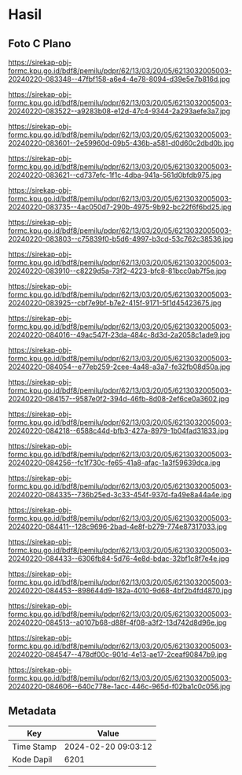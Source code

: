 # Hasil

## Foto C Plano

https://sirekap-obj-formc.kpu.go.id/bdf8/pemilu/pdpr/62/13/03/20/05/6213032005003-20240220-083348--47fbf158-a6e4-4e78-8094-d39e5e7b816d.jpg

https://sirekap-obj-formc.kpu.go.id/bdf8/pemilu/pdpr/62/13/03/20/05/6213032005003-20240220-083522--a9283b08-e12d-47c4-9344-2a293aefe3a7.jpg

https://sirekap-obj-formc.kpu.go.id/bdf8/pemilu/pdpr/62/13/03/20/05/6213032005003-20240220-083601--2e59960d-09b5-436b-a581-d0d60c2dbd0b.jpg

https://sirekap-obj-formc.kpu.go.id/bdf8/pemilu/pdpr/62/13/03/20/05/6213032005003-20240220-083621--cd737efc-1f1c-4dba-941a-561d0bfdb975.jpg

https://sirekap-obj-formc.kpu.go.id/bdf8/pemilu/pdpr/62/13/03/20/05/6213032005003-20240220-083735--4ac050d7-290b-4975-9b92-bc22f6f6bd25.jpg

https://sirekap-obj-formc.kpu.go.id/bdf8/pemilu/pdpr/62/13/03/20/05/6213032005003-20240220-083803--c75839f0-b5d6-4997-b3cd-53c762c38536.jpg

https://sirekap-obj-formc.kpu.go.id/bdf8/pemilu/pdpr/62/13/03/20/05/6213032005003-20240220-083910--c8229d5a-73f2-4223-bfc8-81bcc0ab7f5e.jpg

https://sirekap-obj-formc.kpu.go.id/bdf8/pemilu/pdpr/62/13/03/20/05/6213032005003-20240220-083925--cbf7e9bf-b7e2-415f-9171-5f1d45423675.jpg

https://sirekap-obj-formc.kpu.go.id/bdf8/pemilu/pdpr/62/13/03/20/05/6213032005003-20240220-084016--49ac547f-23da-484c-8d3d-2a2058c1ade9.jpg

https://sirekap-obj-formc.kpu.go.id/bdf8/pemilu/pdpr/62/13/03/20/05/6213032005003-20240220-084054--e77eb259-2cee-4a48-a3a7-fe32fb08d50a.jpg

https://sirekap-obj-formc.kpu.go.id/bdf8/pemilu/pdpr/62/13/03/20/05/6213032005003-20240220-084157--9587e0f2-394d-46fb-8d08-2ef6ce0a3602.jpg

https://sirekap-obj-formc.kpu.go.id/bdf8/pemilu/pdpr/62/13/03/20/05/6213032005003-20240220-084218--6588c44d-bfb3-427a-8979-1b04fad31833.jpg

https://sirekap-obj-formc.kpu.go.id/bdf8/pemilu/pdpr/62/13/03/20/05/6213032005003-20240220-084256--fc1f730c-fe65-41a8-afac-1a3f59639dca.jpg

https://sirekap-obj-formc.kpu.go.id/bdf8/pemilu/pdpr/62/13/03/20/05/6213032005003-20240220-084335--736b25ed-3c33-454f-937d-fa49e8a44a4e.jpg

https://sirekap-obj-formc.kpu.go.id/bdf8/pemilu/pdpr/62/13/03/20/05/6213032005003-20240220-084411--128c9696-2bad-4e8f-b279-774e87317033.jpg

https://sirekap-obj-formc.kpu.go.id/bdf8/pemilu/pdpr/62/13/03/20/05/6213032005003-20240220-084433--6306fb84-5d76-4e8d-bdac-32bf1c8f7e4e.jpg

https://sirekap-obj-formc.kpu.go.id/bdf8/pemilu/pdpr/62/13/03/20/05/6213032005003-20240220-084453--898644d9-182a-4010-9d68-4bf2b4fd4870.jpg

https://sirekap-obj-formc.kpu.go.id/bdf8/pemilu/pdpr/62/13/03/20/05/6213032005003-20240220-084513--a0107b68-d88f-4f08-a3f2-13d742d8d96e.jpg

https://sirekap-obj-formc.kpu.go.id/bdf8/pemilu/pdpr/62/13/03/20/05/6213032005003-20240220-084547--478df00c-901d-4e13-ae17-2ceaf90847b9.jpg

https://sirekap-obj-formc.kpu.go.id/bdf8/pemilu/pdpr/62/13/03/20/05/6213032005003-20240220-084606--640c778e-1acc-446c-965d-f02ba1c0c056.jpg


## Metadata

| Key        | Value               |
| ---------- | ------------------- |
| Time Stamp | 2024-02-20 09:03:12 |
| Kode Dapil | 6201                |



